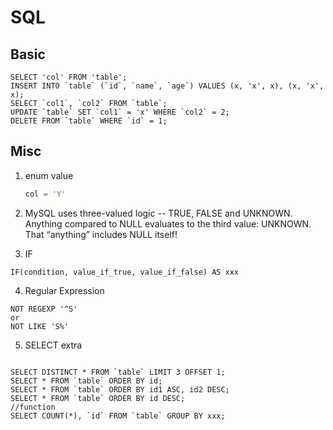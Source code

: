 # SQL

## Basic

```
SELECT 'col' FROM 'table';
INSERT INTO `table` (`id`, `name`, `age`) VALUES (x, 'x', x), (x, 'x', x);
SELECT `col1`, `col2` FROM `table`;
UPDATE `table` SET `col1` = 'x' WHERE `col2` = 2;
DELETE FROM `table` WHERE `id` = 1;
```

## Misc

1.  enum value&#x20;

    ```sql
    col = 'Y'
    ```
2. MySQL uses three-valued logic -- TRUE, FALSE and UNKNOWN. Anything compared to NULL evaluates to the third value: UNKNOWN. That “anything” includes NULL itself!
3. IF

```
IF(condition, value_if_true, value_if_false) AS xxx
```

4. Regular Expression

```
NOT REGEXP '^S'
or 
NOT LIKE 'S%'
```

5. SELECT extra

```

SELECT DISTINCT * FROM `table` LIMIT 3 OFFSET 1;
SELECT * FROM `table` ORDER BY id;
SELECT * FROM `table` ORDER BY id1 ASC, id2 DESC;
SELECT * FROM `table` ORDER BY id DESC;
//function
SELECT COUNT(*), `id` FROM `table` GROUP BY xxx;
```

